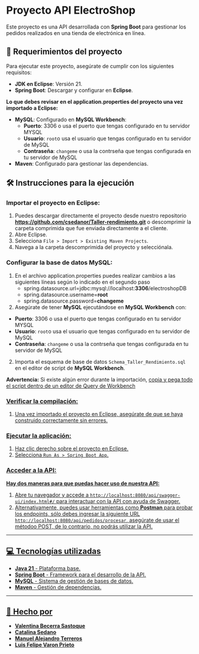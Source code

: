 # Proyecto API ElectroShop

Este proyecto es una API desarrollada con **Spring Boot** para gestionar los pedidos realizados en una tienda de electrónica en línea.

## 🚀 Requerimientos del proyecto

Para ejecutar este proyecto, asegúrate de cumplir con los siguientes requisitos:

- **JDK en Eclipse**: Versión 21.
- **Spring Boot**: Descargar y configurar en **Eclipse**.
  
 **Lo que debes revisar en el application.properties del proyecto una vez importado a Eclipse:**
- **MySQL**: Configurado en **MySQL Workbench**:
  - **Puerto**: 3306 o usa el puerto que tengas configurado en tu servidor MYSQL
  - **Usuario**: `root`o usa el usuario que tengas configurado en tu servidor de MySQL
  - **Contraseña**: `changeme` o usa la contrseña que tengas configurada en tu servidor de MySQL
- **Maven**: Configurado para gestionar las dependencias.

## 🛠️ Instrucciones para la ejecución

### Importar el proyecto en Eclipse:

1. Puedes descargar directamente el proyecto desde nuestro repositorio **https://github.com/csedanor/Taller-rendimiento.git**  o descomprimir la carpeta comprimida que fue enviada directamente a el cliente.
2. Abre Eclipse.
3. Selecciona `File > Import > Existing Maven Projects`.
4. Navega a la carpeta descomprimida del proyecto y selecciónala.

### Configurar la base de datos MySQL:

1. En el archivo application.properties puedes realizar cambios a las siguientes líneas según lo indicado en el segundo paso
   - spring.datasource.url=jdbc:mysql://localhost:**3306**/electroshopDB
   - spring.datasource.username=**root**
   - spring.datasource.password=**changeme** 
2. Asegúrate de tener **MySQL** ejecutándose en **MySQL Workbench** con:
  - **Puerto**: 3306 o usa el puerto que tengas configurado en tu servidor MYSQL
  - **Usuario**: `root`o usa el usuario que tengas configurado en tu servidor de MySQL
  - **Contraseña**: `changeme` o usa la contrseña que tengas configurada en tu servidor de MySQL
2. Importa el esquema de base de datos `Schema_Taller_Rendimiento.sql` en el editor de script de **MySQL Workbench**.

**Advertencia:** Si existe algún error durante la importación, <u>copia y pega todo el script dentro de un editor de Query de Workbench<u>

### Verificar la compilación:

1. Una vez importado el proyecto en Eclipse, asegúrate de que se haya construido correctamente sin errores.

### Ejecutar la aplicación:

1. Haz clic derecho sobre el proyecto en Eclipse.
2. Selecciona `Run As > Spring Boot App`.

### Acceder a la API:

**Hay dos maneras para que puedas hacer uso de nuestra API:** 
1. Abre tu navegador y accede a `http://localhost:8080/api/swagger-ui/index.html#/` para interactuar con la API con ayuda de Swagger.
2. Alternativamente, puedes usar herramientas como **Postman** para probar los endpoints, sólo debes ingresar la siguiente URL `http://localhost:8080/api/pedidos/procesar`, asegúrate de usar el métodoo POST, de lo contrario, no podrás utilizar la API.

---

## 💻 Tecnologías utilizadas

- **Java 21** - Plataforma base.
- **Spring Boot** - Framework para el desarrollo de la API.
- **MySQL** - Sistema de gestión de bases de datos.
- **Maven** - Gestión de dependencias.

---

## 📄 Hecho por

- **Valentina Becerra Sastoque**  
- **Catalina Sedano**  
- **Manuel Alejandro Terreros**  
- **Luis Felipe Varon Prieto**




